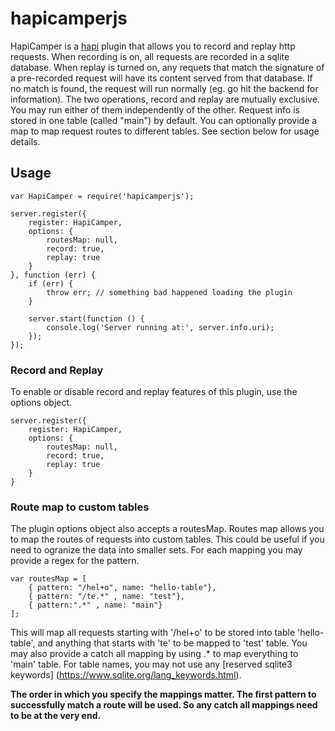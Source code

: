# hapicamperjs

HapiCamper is a [hapi](https://github.com/hapijs/hapi) plugin that allows you to record and replay http requests. When recording is on, all requests are recorded in a sqlite database. When replay is turned on, any requets that match the signature of a pre-recorded request will have its content served from that database. If no match is found, the request will run normally (eg. go hit the backend for information). The two operations, record and replay are mutually exclusive. You may run either of them independently of the other. Request info is stored in one table (called "main") by default. You can optionally provide a map to map request routes to different tables. See section below for usage details.

## Usage
```
var HapiCamper = require('hapicamperjs');

server.register({
    register: HapiCamper,
    options: {
        routesMap: null,
        record: true,
        replay: true
    }
}, function (err) {
    if (err) {
        throw err; // something bad happened loading the plugin
    }

  	server.start(function () {
  	    console.log('Server running at:', server.info.uri);
  	});
});
```

### Record and Replay

To enable or disable record and replay features of this plugin, use the options object.
```
server.register({
    register: HapiCamper,
    options: {
        routesMap: null,
        record: true,
        replay: true
    }
}
```


### Route map to custom tables

The plugin options object also accepts a routesMap. Routes map allows you to map the routes of requests into custom tables. This could be useful if you need to ogranize the data into smaller sets. For each mapping you may provide a regex for the pattern.
```
var routesMap = [
    { pattern: "/hel+o", name: "hello-table"},
    { pattern: "/te.*" , name: "test"},
    { pattern:".*" , name: "main"}
];
```

This will map all requests starting with '/hel+o' to be stored into table 'hello-table', and anything that starts with 'te' to be mapped to 'test' table. You may also provide a catch all mapping by using .* to map everything to 'main' table. For table names, you may not use any [reserved sqlite3 keywords] (https://www.sqlite.org/lang_keywords.html).

**The order in which you specify the mappings matter. The first pattern to successfully match a route will be used. So any catch all mappings need to be at the very end.**

